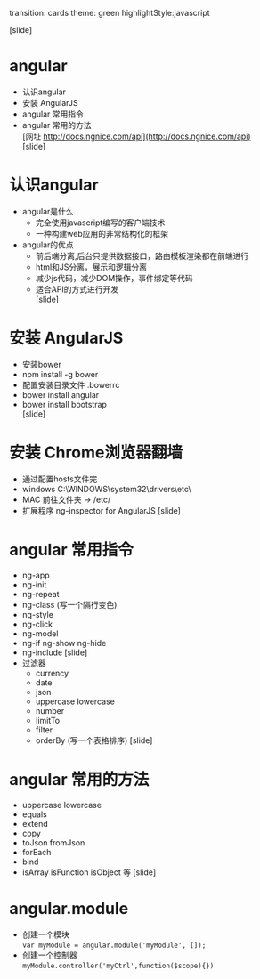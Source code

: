 transition: cards
theme: green
highlightStyle:javascript

[slide]
# angular
  - 认识angular 
  - 安装 AngularJS    
  - angular 常用指令       
  - angular 常用的方法  
  [网址 http://docs.ngnice.com/api](http://docs.ngnice.com/api)  
[slide]  
# 认识angular
- angular是什么
  - 完全使用javascript编写的客户端技术
  - 一种构建web应用的非常结构化的框架 
- angular的优点
  - 前后端分离,后台只提供数据接口，路由模板渲染都在前端进行
  - html和JS分离，展示和逻辑分离
  - 减少js代码，减少DOM操作，事件绑定等代码 
  - 适合API的方式进行开发  
[slide]
# 安装 AngularJS   
  - 安装bower 
  - npm install -g bower 
  - 配置安装目录文件 .bowerrc  
  - bower install angular    
  - bower install bootstrap      
[slide]  
# 安装 Chrome浏览器翻墙   
  - 通过配置hosts文件完 
  - windows   C:\WINDOWS\system32\drivers\etc\
  - MAC       前往文件夹 -> /etc/
  - 扩展程序 ng-inspector for AngularJS
[slide]
# angular 常用指令
  - ng-app
  - ng-init
  - ng-repeat
  - ng-class (写一个隔行变色)
  - ng-style
  - ng-click
  - ng-model
  - ng-if ng-show ng-hide
  - ng-include
[slide]
  - 过滤器
    - currency
    - date
    - json
    - uppercase lowercase
    - number
    - limitTo
    - filter
    - orderBy (写一个表格排序)
[slide]
# angular 常用的方法
   - uppercase lowercase
   - equals
   - extend
   - copy
   - toJson fromJson
   - forEach
   - bind
   - isArray isFunction isObject 等
[slide]
# angular.module
   - 创建一个模块  
   ```var myModule = angular.module('myModule', []);```
   - 创建一个控制器  
   ```myModule.controller('myCtrl',function($scope){})```

